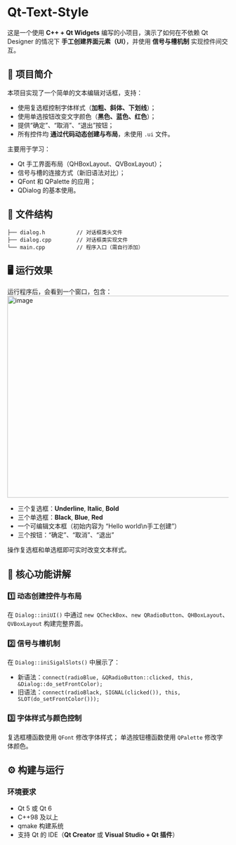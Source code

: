 # Qt-Text-Style
这是一个使用 **C++ + Qt Widgets** 编写的小项目，演示了如何在不依赖 Qt Designer 的情况下 **手工创建界面元素（UI）**，并使用 **信号与槽机制** 实现控件间交互。
## 🧱 项目简介

本项目实现了一个简单的文本编辑对话框，支持：

* 使用复选框控制字体样式（**加粗、斜体、下划线**）；
* 使用单选按钮改变文字颜色（**黑色、蓝色、红色**）；
* 提供“确定”、“取消”、“退出”按钮；
* 所有控件均 **通过代码动态创建与布局**，未使用 `.ui` 文件。

主要用于学习：

* Qt 手工界面布局（QHBoxLayout、QVBoxLayout）；
* 信号与槽的连接方式（新旧语法对比）；
* QFont 和 QPalette 的应用；
* QDialog 的基本使用。

## 📂 文件结构

```
├── dialog.h          // 对话框类头文件
├── dialog.cpp        // 对话框类实现文件
└── main.cpp          // 程序入口（需自行添加）
```

## 🖥️ 运行效果
运行程序后，会看到一个窗口，包含：
<br><img width="534" height="460" alt="image" src="https://github.com/user-attachments/assets/5318ed14-4fa6-4546-9e50-ad9d7cb1d455" /><br>
* 三个复选框：**Underline**, **Italic**, **Bold**
* 三个单选框：**Black**, **Blue**, **Red**
* 一个可编辑文本框（初始内容为 “Hello world\n手工创建”）
* 三个按钮：“确定”、“取消”、“退出”

操作复选框和单选框即可实时改变文本样式。

## 🧩 核心功能讲解

### 1️⃣ 动态创建控件与布局

在 `Dialog::iniUI()` 中通过 `new QCheckBox`、`new QRadioButton`、`QHBoxLayout`、`QVBoxLayout` 构建完整界面。

### 2️⃣ 信号与槽机制

在 `Dialog::iniSigalSlots()` 中展示了：

* 新语法：`connect(radioBlue, &QRadioButton::clicked, this, &Dialog::do_setFrontColor);`
* 旧语法：`connect(radioBlack, SIGNAL(clicked()), this, SLOT(do_setFrontColor()));`

### 3️⃣ 字体样式与颜色控制

复选框槽函数使用 `QFont` 修改字体样式；
单选按钮槽函数使用 `QPalette` 修改字体颜色。

## ⚙️ 构建与运行

### 环境要求

* Qt 5 或 Qt 6
* C++98 及以上
* qmake 构建系统
* 支持 Qt 的 IDE（**Qt Creator** 或 **Visual Studio + Qt 插件**）
